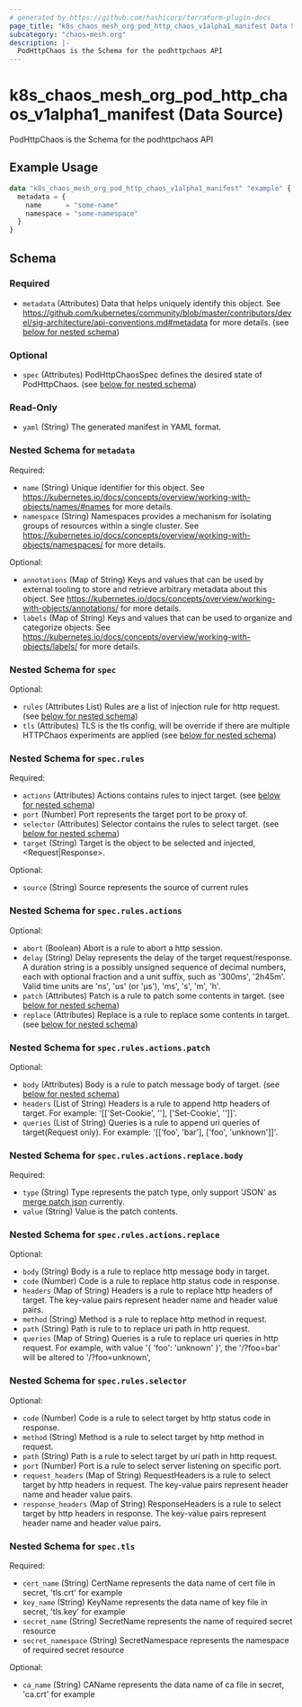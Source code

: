 ```yaml
---
# generated by https://github.com/hashicorp/terraform-plugin-docs
page_title: "k8s_chaos_mesh_org_pod_http_chaos_v1alpha1_manifest Data Source - terraform-provider-k8s"
subcategory: "chaos-mesh.org"
description: |-
  PodHttpChaos is the Schema for the podhttpchaos API
---
```


# k8s_chaos_mesh_org_pod_http_chaos_v1alpha1_manifest (Data Source)

PodHttpChaos is the Schema for the podhttpchaos API

## Example Usage

```terraform
data "k8s_chaos_mesh_org_pod_http_chaos_v1alpha1_manifest" "example" {
  metadata = {
    name      = "some-name"
    namespace = "some-namespace"
  }
}
```

<!-- schema generated by tfplugindocs -->
## Schema

### Required

- `metadata` (Attributes) Data that helps uniquely identify this object. See https://github.com/kubernetes/community/blob/master/contributors/devel/sig-architecture/api-conventions.md#metadata for more details. (see [below for nested schema](#nestedatt--metadata))

### Optional

- `spec` (Attributes) PodHttpChaosSpec defines the desired state of PodHttpChaos. (see [below for nested schema](#nestedatt--spec))

### Read-Only

- `yaml` (String) The generated manifest in YAML format.

<a id="nestedatt--metadata"></a>
### Nested Schema for `metadata`

Required:

- `name` (String) Unique identifier for this object. See https://kubernetes.io/docs/concepts/overview/working-with-objects/names/#names for more details.
- `namespace` (String) Namespaces provides a mechanism for isolating groups of resources within a single cluster. See https://kubernetes.io/docs/concepts/overview/working-with-objects/namespaces/ for more details.

Optional:

- `annotations` (Map of String) Keys and values that can be used by external tooling to store and retrieve arbitrary metadata about this object. See https://kubernetes.io/docs/concepts/overview/working-with-objects/annotations/ for more details.
- `labels` (Map of String) Keys and values that can be used to organize and categorize objects. See https://kubernetes.io/docs/concepts/overview/working-with-objects/labels/ for more details.


<a id="nestedatt--spec"></a>
### Nested Schema for `spec`

Optional:

- `rules` (Attributes List) Rules are a list of injection rule for http request. (see [below for nested schema](#nestedatt--spec--rules))
- `tls` (Attributes) TLS is the tls config, will be override if there are multiple HTTPChaos experiments are applied (see [below for nested schema](#nestedatt--spec--tls))

<a id="nestedatt--spec--rules"></a>
### Nested Schema for `spec.rules`

Required:

- `actions` (Attributes) Actions contains rules to inject target. (see [below for nested schema](#nestedatt--spec--rules--actions))
- `port` (Number) Port represents the target port to be proxy of.
- `selector` (Attributes) Selector contains the rules to select target. (see [below for nested schema](#nestedatt--spec--rules--selector))
- `target` (String) Target is the object to be selected and injected, <Request|Response>.

Optional:

- `source` (String) Source represents the source of current rules

<a id="nestedatt--spec--rules--actions"></a>
### Nested Schema for `spec.rules.actions`

Optional:

- `abort` (Boolean) Abort is a rule to abort a http session.
- `delay` (String) Delay represents the delay of the target request/response. A duration string is a possibly unsigned sequence of decimal numbers, each with optional fraction and a unit suffix, such as '300ms', '2h45m'. Valid time units are 'ns', 'us' (or 'µs'), 'ms', 's', 'm', 'h'.
- `patch` (Attributes) Patch is a rule to patch some contents in target. (see [below for nested schema](#nestedatt--spec--rules--actions--patch))
- `replace` (Attributes) Replace is a rule to replace some contents in target. (see [below for nested schema](#nestedatt--spec--rules--actions--replace))

<a id="nestedatt--spec--rules--actions--patch"></a>
### Nested Schema for `spec.rules.actions.patch`

Optional:

- `body` (Attributes) Body is a rule to patch message body of target. (see [below for nested schema](#nestedatt--spec--rules--actions--replace--body))
- `headers` (List of String) Headers is a rule to append http headers of target. For example: '[['Set-Cookie', '<one cookie>'], ['Set-Cookie', '<another cookie>']]'.
- `queries` (List of String) Queries is a rule to append uri queries of target(Request only). For example: '[['foo', 'bar'], ['foo', 'unknown']]'.

<a id="nestedatt--spec--rules--actions--replace--body"></a>
### Nested Schema for `spec.rules.actions.replace.body`

Required:

- `type` (String) Type represents the patch type, only support 'JSON' as [merge patch json](https://tools.ietf.org/html/rfc7396) currently.
- `value` (String) Value is the patch contents.



<a id="nestedatt--spec--rules--actions--replace"></a>
### Nested Schema for `spec.rules.actions.replace`

Optional:

- `body` (String) Body is a rule to replace http message body in target.
- `code` (Number) Code is a rule to replace http status code in response.
- `headers` (Map of String) Headers is a rule to replace http headers of target. The key-value pairs represent header name and header value pairs.
- `method` (String) Method is a rule to replace http method in request.
- `path` (String) Path is rule to to replace uri path in http request.
- `queries` (Map of String) Queries is a rule to replace uri queries in http request. For example, with value '{ 'foo': 'unknown' }', the '/?foo=bar' will be altered to '/?foo=unknown',



<a id="nestedatt--spec--rules--selector"></a>
### Nested Schema for `spec.rules.selector`

Optional:

- `code` (Number) Code is a rule to select target by http status code in response.
- `method` (String) Method is a rule to select target by http method in request.
- `path` (String) Path is a rule to select target by uri path in http request.
- `port` (Number) Port is a rule to select server listening on specific port.
- `request_headers` (Map of String) RequestHeaders is a rule to select target by http headers in request. The key-value pairs represent header name and header value pairs.
- `response_headers` (Map of String) ResponseHeaders is a rule to select target by http headers in response. The key-value pairs represent header name and header value pairs.



<a id="nestedatt--spec--tls"></a>
### Nested Schema for `spec.tls`

Required:

- `cert_name` (String) CertName represents the data name of cert file in secret, 'tls.crt' for example
- `key_name` (String) KeyName represents the data name of key file in secret, 'tls.key' for example
- `secret_name` (String) SecretName represents the name of required secret resource
- `secret_namespace` (String) SecretNamespace represents the namespace of required secret resource

Optional:

- `ca_name` (String) CAName represents the data name of ca file in secret, 'ca.crt' for example
